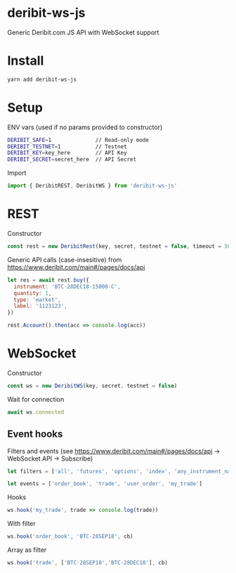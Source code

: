 # deribit-ws-js
Generic Deribit.com JS API with WebSocket support


# Install

```bash
yarn add deribit-ws-js
```

# Setup

ENV vars (used if no params provided to constructor)

```bash
DERIBIT_SAFE=1              // Read-only mode
DERIBIT_TESTNET=1           // Testnet
DERIBIT_KEY=key_here        // API Key
DERIBIT_SECRET=secret_here  // API Secret
```

Import

```js
import { DeribitREST, DeribitWS } from 'deribit-ws-js'
```

# REST

Constructor

```js
const rest = new DeribitRest(key, secret, testnet = false, timeout = 500, keepAlive = true)
```

Generic API calls (case-insesitive) from https://www.deribit.com/main#/pages/docs/api

```js
let res = await rest.buy({
  instrument: 'BTC-28DEC18-15000-C',
  quantity: 1,
  type: 'market',
  label: '1123123',
})
```

```js
rest.Account().then(acc => console.log(acc))
```

# WebSocket

Constructor

```js
const ws = new DeribitWS(key, secret, testnet = false)
```

Wait for connection

```js
await ws.connected
```

## Event hooks

Filters and events (see https://www.deribit.com/main#/pages/docs/api -> WebSocket API -> Subscribe)

```js
let filters = ['all', 'futures', 'options', 'index', 'any_instrument_name']
```
```js
let events = ['order_book', 'trade', 'user_order', 'my_trade']
```

Hooks

```js
ws.hook('my_trade', trade => console.log(trade))
```

With filter

```js
ws.hook('order_book', 'BTC-28SEP18', cb)
```

Array as filter

```js
ws.hook('trade', ['BTC-28SEP18','BTC-28DEC18'], cb)
```
